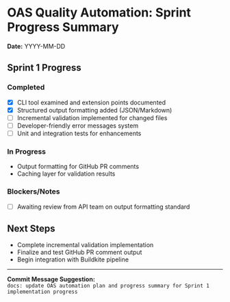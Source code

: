 # OAS Quality Automation: Sprint Progress Summary

**Date:** YYYY-MM-DD

## Sprint 1 Progress

### Completed
- [x] CLI tool examined and extension points documented
- [x] Structured output formatting added (JSON/Markdown)
- [ ] Incremental validation implemented for changed files
- [ ] Developer-friendly error messages system
- [ ] Unit and integration tests for enhancements

### In Progress
- Output formatting for GitHub PR comments
- Caching layer for validation results

### Blockers/Notes
- [ ] Awaiting review from API team on output formatting standard

## Next Steps
- Complete incremental validation implementation
- Finalize and test GitHub PR comment output
- Begin integration with Buildkite pipeline

---

**Commit Message Suggestion:**  
`docs: update OAS automation plan and progress summary for Sprint 1 implementation progress`
